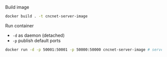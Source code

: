 Build image

```sh
docker build . -t cncnet-server-image
```

Run container

* `-d` as daemon (detached)
* `-p` publish default ports

```sh
docker run -d -p 50001:50001 -p 50000:50000 cncnet-server-image # server args go here #
```
